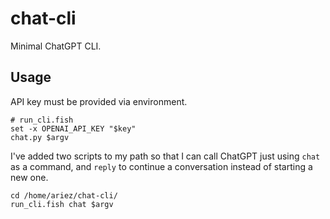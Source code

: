 # chat-cli

Minimal ChatGPT CLI.

## Usage

API key must be provided via environment.

```fish
# run_cli.fish
set -x OPENAI_API_KEY "$key"
chat.py $argv
```

I've added two scripts to my path so that I can call ChatGPT just using `chat` as a command, and `reply` to continue a conversation instead of starting a new one.

```fish
cd /home/ariez/chat-cli/
run_cli.fish chat $argv
```
